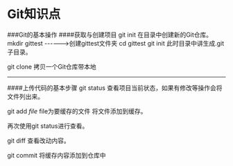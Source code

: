 # Git知识点
###Git的基本操作
####获取与创建项目
git init
在目录中创建新的Git仓库。
mkdir gittest  ------>创建gittest文件夹
cd gittest
git init
此时目录中讲生成.git子目录。

git clone
拷贝一个Git仓库带本地

---

####上传代码的基本步骤
git status
查看项目当前状态，如果有修改等操作会将文件列出来。

git add _file_ file为要缓存的文件
将文件添加到缓存。

再次使用git status进行查看。

git diff
查看改动内容。

git commit
将缓存内容添加到仓库中





